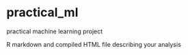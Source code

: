 practical_ml
============

practical machine learning project

R markdown and compiled HTML file describing your analysis
